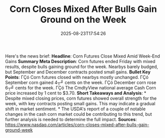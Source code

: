 ﻿---
title: "Corn Closes Mixed After Bulls Gain Ground on the Week"
date: "2025-08-23T17:54:26"
category: "Markets"
summary: ""
slug: "corn closes mixed after bulls gain ground on the week"
source_urls:
  - "https://www.nasdaq.com/articles/corn-closes-mixed-after-bulls-gain-ground-week"
seo:
  title: "Corn Closes Mixed After Bulls Gain Ground on the Week | Hash n Hedge"
  description: ""
  keywords: ["news", "markets", "brief"]
---
Here's the news brief:  **Headline**: Corn Futures Close Mixed Amid Week-End Gains  **Summary Meta Description**: Corn futures ended Friday with mixed results, despite bulls gaining ground for the week. Nearbys barely budged, but September and December contracts posted small gains.  **Bullet Key Points**: ΓÇó Corn futures closed with nearbys mostly unchanged. ΓÇó September corn gained 4┬╜ cents on the week. ΓÇó December corn rose 6┬╝ cents for the week. ΓÇó The CmdtyView national average Cash Corn price increased by 1 cent to $3.70.  **Short Takeaways and Analysis**:  * Despite mixed closing prices, corn futures showed overall strength for the week, with key contracts posting small gains. This may indicate a gradual shift in market sentiment. * The USDA's report of a couple of notable changes in the cash corn market could be contributing to this trend, but further analysis is needed to determine the full impact.  **Sources**:  https://www.nasdaq.com/articles/corn-closes-mixed-after-bulls-gain-ground-week 
